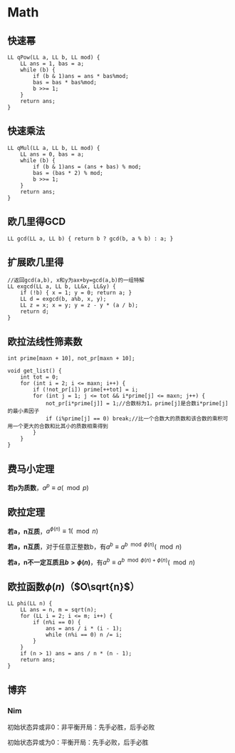 <head>
    <script src="https://cdn.mathjax.org/mathjax/latest/MathJax.js?config=TeX-AMS-MML_HTMLorMML" type="text/javascript"></script>
    <script type="text/x-mathjax-config">
        MathJax.Hub.Config({
            tex2jax: {
            skipTags: ['script', 'noscript', 'style', 'textarea', 'pre'],
            inlineMath: [['$','$']]
            }
        });
    </script>
</head>

# Math

## 快速幂

    LL qPow(LL a, LL b, LL mod) {
        LL ans = 1, bas = a;
        while (b) {
            if (b & 1)ans = ans * bas%mod;
            bas = bas * bas%mod;
            b >>= 1;
        }
        return ans;
    }

## 快速乘法

    LL qMul(LL a, LL b, LL mod) {
        LL ans = 0, bas = a;
        while (b) {
            if (b & 1)ans = (ans + bas) % mod;
            bas = (bas * 2) % mod;
            b >>= 1;
        }
        return ans;
    }

## 欧几里得GCD

    LL gcd(LL a, LL b) { return b ? gcd(b, a % b) : a; }

## 扩展欧几里得

    //返回gcd(a,b), x和y为ax+by=gcd(a,b)的一组特解
    LL exgcd(LL a, LL b, LL&x, LL&y) {
        if (!b) { x = 1; y = 0; return a; }
        LL d = exgcd(b, a%b, x, y);
        LL z = x; x = y; y = z - y * (a / b);
        return d;
    }

## 欧拉法线性筛**素数**

    int prime[maxn + 10], not_pr[maxn + 10];

    void get_list() {
        int tot = 0;
        for (int i = 2; i <= maxn; i++) {
            if (!not_pr[i]) prime[++tot] = i;
            for (int j = 1; j <= tot && i*prime[j] <= maxn; j++) {
                not_pr[i*prime[j]] = 1;//合数标为1，prime[j]是合数i*prime[j]的最小素因子
                if (i%prime[j] == 0) break;//比一个合数大的质数和该合数的乘积可用一个更大的合数和比其小的质数相乘得到
            }
        }
    }

## 费马小定理

**若p为质数**，$a^p\equiv a(\mod p)$

## 欧拉定理

**若a，n互质**，$a^{\phi(n)}\equiv 1(\mod n)$

**若a，n互质**，对于任意正整数b，有$a^b\equiv a^{b\mod\phi(n)}(\mod n)$

**若a，n不一定互质且$b>\phi(n)$**，有$a^b\equiv a^{b\mod\phi(n)+\phi(n)}(\mod n)$

## 欧拉函数$\phi(n)$（$O\sqrt{n}$）

    LL phi(LL n) {
        LL ans = n, m = sqrt(n);
        for (LL i = 2; i <= m; i++) {
            if (n%i == 0) {
                ans = ans / i * (i - 1);
                while (n%i == 0) n /= i;
            }
        }
        if (n > 1) ans = ans / n * (n - 1);
        return ans;
    }

## 博弈

### Nim

初始状态异或非0：非平衡开局：先手必胜，后手必败

初始状态异或为0：平衡开局：先手必败，后手必胜

